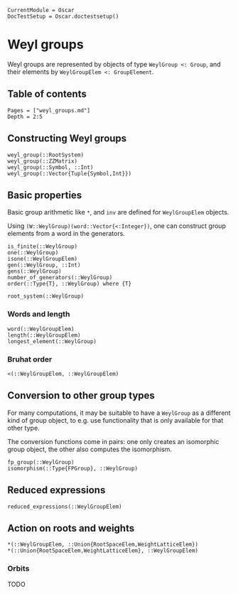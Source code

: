 ```@meta
CurrentModule = Oscar
DocTestSetup = Oscar.doctestsetup()
```

# Weyl groups

Weyl groups are represented by objects of type `WeylGroup <: Group`, and their elements by `WeylGroupElem <: GroupElement`.

## Table of contents

```@contents
Pages = ["weyl_groups.md"]
Depth = 2:5
```

## Constructing Weyl groups
```@docs
weyl_group(::RootSystem)
weyl_group(::ZZMatrix)
weyl_group(::Symbol, ::Int)
weyl_group(::Vector{Tuple{Symbol,Int}})
```

## Basic properties
Basic group arithmetic like `*`, and `inv` are defined for `WeylGroupElem` objects.

Using `(W::WeylGroup)(word::Vector{<:Integer})`, one can construct group elements from a word in the generators.

```@docs
is_finite(::WeylGroup)
one(::WeylGroup)
isone(::WeylGroupElem)
gen(::WeylGroup, ::Int)
gens(::WeylGroup)
number_of_generators(::WeylGroup)
order(::Type{T}, ::WeylGroup) where {T}
```

```@docs
root_system(::WeylGroup)
```

### Words and length
```@docs
word(::WeylGroupElem)
length(::WeylGroupElem)
longest_element(::WeylGroup)
```

### Bruhat order
```@docs
<(::WeylGroupElem, ::WeylGroupElem)
```


## Conversion to other group types

For many computations, it may be suitable to have a `WeylGroup` as a different kind of group object, to e.g. use functionality that is only available for that other type.

The conversion functions come in pairs: one only creates an isomorphic group object, the other also computes the isomorphism.

```@docs
fp_group(::WeylGroup)
isomorphism(::Type{FPGroup}, ::WeylGroup)
```


## Reduced expressions

```@docs
reduced_expressions(::WeylGroupElem)
```


## Action on roots and weights

```@docs
*(::WeylGroupElem, ::Union{RootSpaceElem,WeightLatticeElem})
*(::Union{RootSpaceElem,WeightLatticeElem}, ::WeylGroupElem)
```


### Orbits
TODO
